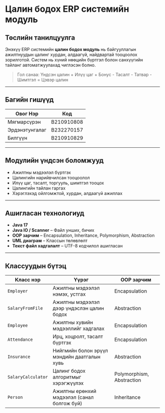 # Цалин бодох ERP системийн модуль

## Төслийн танилцуулга

Энэхүү ERP системийн **цалин бодох модуль** нь байгууллагын ажилтнуудын цалинг хурдан, алдаагүй, найдвартай тооцоолох зорилготой. Систем нь хүний нөөцийн бүртгэл болон санхүүгийн тайланг автоматжуулахад чиглэсэн болно.

>  Гол санаа: Үндсэн цалин + Илүү цаг + Бонус - Тасалт - Татвар - Шимтгэл = Цэвэр цалин

---

## Багийн гишүүд

| Овог Нэр         |  Код     |
|------------------|------------------|
| Мягмарсүрэн       | B210910808       |
| Эрдэнэтунгалаг    | B232270157       |
| Билгүүн           | B210910829       |

---

## Модулийн үндсэн боломжууд

- Ажилтны мэдээлэл бүртгэх
- Цалингийн нарийвчилсан тооцоолол
- Илүү цаг, тасалт, торгууль, шимтгэл тооцох
- Цалингийн тайлан гаргах
- Хэрэглэхэд ойлгомжтой, хурдан, алдаагүй ажиллах

---

## Ашигласан технологиуд

- **Java 17**
- **Java IO / Scanner** – Файл унших, бичих
- **OOP зарчим** – Encapsulation, Inheritance, Polymorphism, Abstraction
- **UML диаграм** – Классын төлөвлөлт
- **Текст файл хадгалалт** – UTF-8 кодчилол ашигласан

---

## Классуудын бүтэц

| Класс нэр          | Үүрэг                                               | OOP зарчим                |
|--------------------|------------------------------------------------------|---------------------------|
| `Employer`         | Ажилтны мэдээлэл нэмэх, устгах                      | Encapsulation             |
| `SalaryFromFile`   | Ажилтны мэдээлэл дээр үндэслэн цалин бодох         | Abstraction               |
| `Employee`         | Ажилтны хувийн мэдээллийг хадгалах                 | Encapsulation             |
| `Attendance`       | Ирц, хоцролт, тасалт бүртгэх                        | Encapsulation             |
| `Insurance`        | Нийгмийн болон эрүүл мэндийн даатгалын хувь        | Abstraction               |
| `SalaryCalculator` | Цалинг бодох алгоритмыг хэрэгжүүлэх                | Polymorphism, Abstraction |
| `Person`           | Ажилтны ерөнхий мэдээлэл (санал болгож буй)       | Inheritance               |


